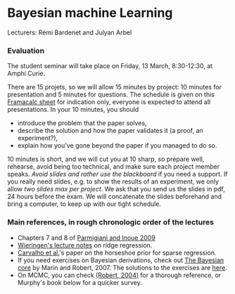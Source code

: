 # Bayesian machine Learning
Lecturers: Rémi Bardenet and Julyan Arbel

### Evaluation
The student seminar will take place on Friday, 13 March, 8:30-12:30, at Amphi Curie.

There are 15 projets, so we will allow 15 minutes by project: 10 minutes for presentation and 5 minutes for questions. The schedule is given on this [Framacalc sheet](https://lite.framacalc.org/9eu9-mva-bml) for indication only, everyone is expected to attend all presentations. In your 10 minutes, you should
* introduce the problem that the paper solves,
* describe the solution and how the paper validates it (a proof, an experiment?),
* explain how you've gone beyond the paper if you managed to do so.

10 minutes is short, and we will cut you at 10 sharp, so prepare well, rehearse, avoid being too technical, and make sure each project member speaks. *Avoid slides and rather use the blackboard* if you need a support. If you really need slides, e.g. to show the results of an experiment, we only allow *two slides max per project*. We ask that you send us the slides in pdf, 24 hours before the exam. We will concatenate the slides beforehand and bring a computer, to keep up with our tight schedule.

### Main references, in rough chronologic order of the lectures
* Chapters 7 and 8 of [Parmigiani and Inoue 2009](https://www.webdepot.umontreal.ca/Usagers/perronf/MonDepotPublic/stt2100/Decision_theory.pdf)
* [Wieringen's lecture notes](https://arxiv.org/abs/1509.09169) on ridge regression.
* [Carvalho et al.](https://faculty.chicagobooth.edu/nicholas.polson/research/papers/Horse.pdf)'s paper on the horseshoe prior for sparse regression.
* If you need exercises on Bayesian derivations, check out [The Bayesian core](https://books.google.fr/books/about/Bayesian_Core_A_Practical_Approach_to_Co.html?id=5xwuouehKQoC&redir_esc=y) by Marin and Robert, 2007. The solutions to the exercises are [here](https://arxiv.org/pdf/0910.4696.pdf).
* On MCMC, you can check [(Robert, 2004)](https://www.springer.com/gp/book/9780387212395) for a thorough reference, or Murphy's book below for a quicker survey.
